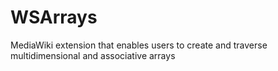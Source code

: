 # WSArrays
MediaWiki extension that enables users to create and traverse multidimensional and associative arrays
